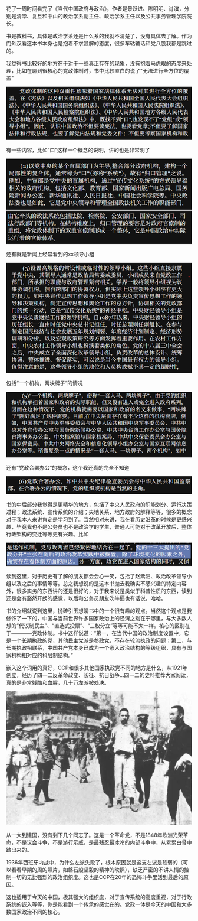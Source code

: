花了一周时间看完了《当代中国政府与政治》，作者是景跃进、陈明明、肖滨，分别是清华、复旦和中山的政治学系副主任、政治学系主任以及公共事务管理学院院长。

书是教科书，具体是政治学系还是什么系的我就不清楚了，没有具体去了解。作为门外汉看这本书本身也是抱着不求甚解的态度，很多车轱辘话和党八股我都是跳过的。

我觉得书比较好的地方在于对于一些真正存在的现象，没有抱着马虎眼的态度来处理，比如在聊到很核心的党政体制时，书中比较直白的说了"无法进行全方位的覆盖"

![alt text](当代中国政府与政治7.png)

有一些内容，比如“口”这样一个概念的说明，讲的也是非常明了

![alt text](当代中国政府与政治1.png)
![alt text](当代中国政府与政治2.png)

还有就是新闻上经常看到的xx领导小组

![alt text](当代中国政府与政治3.png)

包括“一个机构，两块牌子”的情况

![alt text](当代中国政府与政治4.png)

还有“党政合署办公”的概念，这个我还真的完全不知道

![alt text](当代中国政府与政治5.png)

书的中后部分我觉得是更精华的地方，包括了中央人民政府的职能划分、运行决策过程；政法系统、宣传系统的介绍；央地关系、地方政府的解释等等，很多的概念对于我本人来讲肯定是学习到了。当然相对来讲，我在看历史沿革的时候是更感兴趣，毕竟我也不是公务员也不是政治学的学生，普通人可能对于改革开放后，整体行政架构的变迁等等更有兴趣。比如

![alt text](当代中国政府与政治9.png)

读到这里，对于历史有了解的朋友都会会心一笑，包括了赵紫阳、政治改革领导小组以及之后的事情等等。总之我想说的是这本书抛去我确实不感兴趣的特定内容外，很多实务的东西讲的还是很好的，对于我来说是类似于科普性质的东西，读到还是会有豁然开朗的感觉，以后和公务员朋友吹牛逼也有话说，哈哈。

书的介绍就说到这里，抛砖引玉想聊书中的一个很有趣的观点。当然这个观点是我修饰了一下的，中国与当前世界许多国家政治上的泾渭之别在于哪里，与大多数人想的“代议制民主”、“直选式投票”、“三权分立”等等可能不太一样。核心的区别在于————党政体制。书中这样说道：“第一，在当代中国的政治制度设置中，它是一个长期执政的党，其他民主党派是参政党，不存在轮流执政的问题；第二，与长期执政相联系，中国共产党本身已成为一个嵌入政治结构的等级组织，具有与国家机构相对应的科层制结构。”

嵌入这个词用的真好，CCP和很多其他国家执政党不同的地方是什么，从1921年创立，经历了四一二反革命政变、长征、抗日战争...四一二的史料推荐大家阅读，真的是非常残酷和血腥，几十万左派被处决。

![alt text](四一二.png)

从一大到建国，没有剩下几个同志了。这是一个革命党，不是1848年欧洲光荣革命，不是议会斗争，不是游行示威，是最残忍最冰冷的内部斗争中，从累累白骨中踏出来的。

1936年西班牙内战中，为什么左派失败了，根本原因就是这支左派是软弱的（可以看看早期的周的照片，如磐石般坚毅的精神的映照），缺乏严密的不讲人情的控制一切的无比强烈的政治组织度。这也是CCP在20年的恐怖斗争里活到最后的原因。

这也适用于今天的中国，极其强大的组织度，对于宣传系统的高度重视，对于行政系统的嵌入等等，你是能看到一个传承的感觉在的。党政一体是今天的中国和大多数国家政治不同的核心。